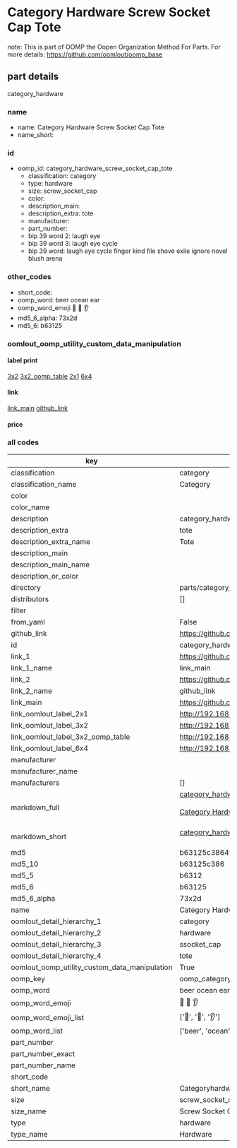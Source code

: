 # Category Hardware Screw Socket Cap Tote  

note: This is part of OOMP the Oopen Organization Method For Parts. For more details: https://github.com/oomlout/oomp_base

##  part details



category_hardware

### name
* name: Category Hardware Screw Socket Cap Tote
* name_short: 
### id
* oomp_id: category_hardware_screw_socket_cap_tote
  * classification: category
  * type: hardware
  * size: screw_socket_cap
  * color: 
  * description_main: 
  * description_extra: tote
  * manufacturer: 
  * part_number: 
  * bip 39 word 2: laugh eye
  * bip 39 word 3: laugh eye cycle
  * bip 39 word: laugh eye cycle finger kind file shove exile ignore novel blush arena

### other_codes
* short_code: 
* oomp_word: beer ocean ear
* oomp_word_emoji :beer: :ocean: :ear:
* md5_6_alpha: 73x2d
* md5_6: b63125






### oomlout_oomp_utility_custom_data_manipulation
#### label print
[3x2](http://192.168.1.245:1112/?label=oomp%2073x2d)
[3x2_oomp_table](http://192.168.1.107:1112/?label=oomp%2073x2d)
[2x1](http://192.168.1.242:1112/?label=oomp%2073x2d)
[6x4](http://192.168.1.55:1112/?label=oomp%2073x2d)    

#### link

[link_main](https://github.com/oomlout/oomlout_oomp_current_version_messy/tree/main/parts/category_hardware_screw_socket_cap_tote) [github_link](https://github.com/oomlout/oomlout_oomp_part_src/tree/main/parts/category_hardware_screw_socket_cap_tote)                             

#### price







### all codes 
| key | value |  
| --- | --- |  
| classification | category |  
| classification_name | Category |  
| color |  |  
| color_name |  |  
| description | category_hardware |  
| description_extra | tote |  
| description_extra_name | Tote |  
| description_main |  |  
| description_main_name |  |  
| description_or_color |   |  
| directory | parts/category_hardware_screw_socket_cap_tote |  
| distributors | [] |  
| filter |  |  
| from_yaml | False |  
| github_link | https://github.com/oomlout/oomlout_oomp_part_src/tree/main/parts/category_hardware_screw_socket_cap_tote |  
| id | category_hardware_screw_socket_cap_tote |  
| link_1 | https://github.com/oomlout/oomlout_oomp_current_version_messy/tree/main/parts/category_hardware_screw_socket_cap_tote |  
| link_1_name | link_main |  
| link_2 | https://github.com/oomlout/oomlout_oomp_part_src/tree/main/parts/category_hardware_screw_socket_cap_tote |  
| link_2_name | github_link |  
| link_main | https://github.com/oomlout/oomlout_oomp_current_version_messy/tree/main/parts/category_hardware_screw_socket_cap_tote |  
| link_oomlout_label_2x1 | http://192.168.1.242:1112/?label=oomp%2073x2d |  
| link_oomlout_label_3x2 | http://192.168.1.245:1112/?label=oomp%2073x2d |  
| link_oomlout_label_3x2_oomp_table | http://192.168.1.107:1112/?label=oomp%2073x2d |  
| link_oomlout_label_6x4 | http://192.168.1.55:1112/?label=oomp%2073x2d |  
| manufacturer |  |  
| manufacturer_name |  |  
| manufacturers | [] |  
| markdown_full | [category_hardware_screw_socket_cap_tote](https://github.com/oomlout/oomlout_oomp_current_version_messy/tree/main/parts/category_hardware_screw_socket_cap_tote)<br>[](https://github.com/oomlout/oomlout_oomp_current_version_messy/tree/main/parts/category_hardware_screw_socket_cap_tote)<br>[Category Hardware Screw Socket Cap Tote](https://github.com/oomlout/oomlout_oomp_current_version_messy/tree/main/parts/category_hardware_screw_socket_cap_tote)<br><br> |  
| markdown_short | [category_hardware_screw_socket_cap_tote](https://github.com/oomlout/oomlout_oomp_current_version_messy/tree/main/parts/category_hardware_screw_socket_cap_tote)<br><br> |  
| md5 | b63125c3864fb8e158bd456e6d944bec |  
| md5_10 | b63125c386 |  
| md5_5 | b6312 |  
| md5_6 | b63125 |  
| md5_6_alpha | 73x2d |  
| name | Category Hardware Screw Socket Cap Tote |  
| oomlout_detail_hierarchy_1 | category |  
| oomlout_detail_hierarchy_2 | hardware |  
| oomlout_detail_hierarchy_3 | ssocket_cap |  
| oomlout_detail_hierarchy_4 | tote |  
| oomlout_oomp_utility_custom_data_manipulation | True |  
| oomp_key | oomp_category_hardware_screw_socket_cap_tote |  
| oomp_word | beer ocean ear |  
| oomp_word_emoji | :beer: :ocean: :ear: |  
| oomp_word_emoji_list | [':beer:', ':ocean:', ':ear:'] |  
| oomp_word_list | ['beer', 'ocean', 'ear'] |  
| part_number |  |  
| part_number_exact |  |  
| part_number_name |  |  
| short_code |  |  
| short_name | Categoryhardware |  
| size | screw_socket_cap |  
| size_name | Screw Socket Cap |  
| type | hardware |  
| type_name | Hardware |  
